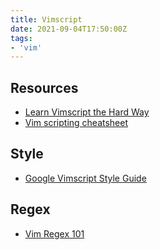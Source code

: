 ```yaml
---
title: Vimscript
date: 2021-09-04T17:50:00Z
tags:
- 'vim'
---
```


## Resources

* [Learn Vimscript the Hard Way](https://learnvimscriptthehardway.stevelosh.com/)
* [Vim scripting cheatsheet](https://devhints.io/vimscript)

## Style

* [Google Vimscript Style Guide](https://google.github.io/styleguide/vimscriptguide.xml)

## Regex

* [Vim Regex 101](http://vimregex.com/)
